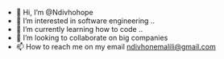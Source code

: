 - 👋 Hi, I’m @Ndivhohope
- 👀 I’m interested in software engineering ..
- 🌱 I’m currently learning how to code ..
- 💞️ I’m looking to collaborate on big companies 
- 📫 How to reach me on my email ndivhonemalili@gmail.com

<!---
Ndivhohope/Ndivhohope is a ✨ special ✨ repository because its `README.md` (this file) appears on your GitHub profile.
You can click the Preview link to take a look at your changes.
--->
